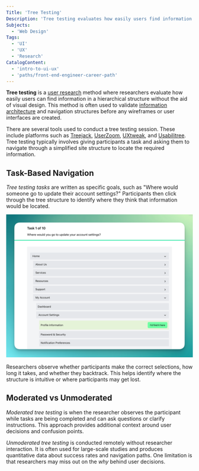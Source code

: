 ```yaml
---
Title: 'Tree Testing'
Description: 'Tree testing evaluates how easily users find information in a hierarchical structure.'
Subjects:
  - 'Web Design'
Tags:
  - 'UI'
  - 'UX'
  - 'Research'
CatalogContent:
  - 'intro-to-ui-ux'
  - 'paths/front-end-engineer-career-path'
---
```


**Tree testing** is a [user research](https://www.codecademy.com/resources/docs/uiux/user-research) method where researchers evaluate how easily users can find information in a hierarchical structure without the aid of visual design. This method is often used to validate [information architecture](https://www.codecademy.com/resources/docs/uiux/information-architecture) and navigation structures before any wireframes or user interfaces are created.

There are several tools used to conduct a tree testing session. These include platforms such as [Treejack](https://www.optimalworkshop.com/treejack/), [UserZoom](https://www.userzoom.com/), [UXtweak](https://www.uxtweak.com/), and [Usabilitree](https://www.usabilitree.com/). Tree testing typically involves giving participants a task and asking them to navigate through a simplified site structure to locate the required information.

## Task-Based Navigation

_Tree testing tasks_ are written as specific goals, such as "Where would someone go to update their account settings?" Participants then click through the tree structure to identify where they think that information would be located.

![Diagram showing the process of tree testing: participant is given a task and selects a branch on the tree](https://raw.githubusercontent.com/Codecademy/docs/main/media/tree-testing-task.png)

Researchers observe whether participants make the correct selections, how long it takes, and whether they backtrack. This helps identify where the structure is intuitive or where participants may get lost.

## Moderated vs Unmoderated

_Moderated tree testing_ is when the researcher observes the participant while tasks are being completed and can ask questions or clarify instructions. This approach provides additional context around user decisions and confusion points.

_Unmoderated tree testing_ is conducted remotely without researcher interaction. It is often used for large-scale studies and produces quantitative data about success rates and navigation paths. One limitation is that researchers may miss out on the _why_ behind user decisions.
